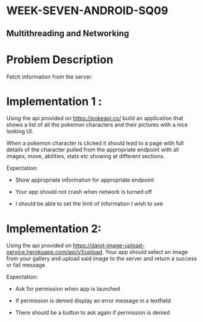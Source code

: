 # WEEK-SEVEN-ANDROID-SQ09

## Multithreading and Networking 

 
 

# Problem Description 

Fetch information from the server.  

 
 

# Implementation 1 : 

Using the api provided on https://pokeapi.co/ build an application that shows a list of all the pokemon characters and their pictures with a nice looking UI. 

When a pokemon character is clicked it should lead to a page with full details of the character pulled from the appropriate endpoint with all images, move, abilities, stats etc showing at different sections. 

Expectation: 

 * Show appropriate information for appropriate endpoint 

 * Your app should not crash when network is turned off 

 * I should be able to set the limit of information I wish to see 

 

 

# Implementation 2: 

Using the api provided on https://darot-image-upload-service.herokuapp.com/api/v1/upload. Your app should select an image from your gallery and upload said image to the server and return a success or fail message 

Expectation: 

 * Ask for permission when app is launched 

 * If permission is denied display an error message in a textfield 

 * There should be a button to ask again if permission is denied 
